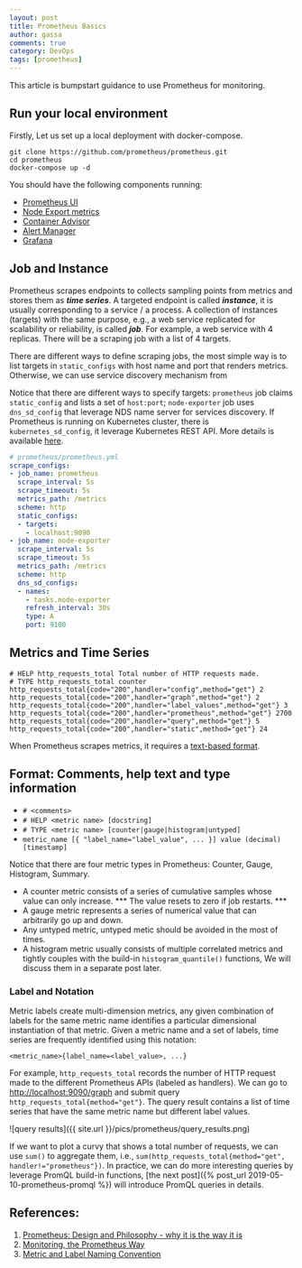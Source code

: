 ```yaml
---
layout: post
title: Prometheus Basics
author: gassa
comments: true
category: DevOps
tags: [prometheus]
---
```


This article is bumpstart guidance to use Prometheus for monitoring.


## Run your local environment 

Firstly, Let us set up a local deployment with docker-compose.

```shell
git clone https://github.com/prometheus/prometheus.git
cd prometheus
docker-compose up -d
```

You should have the following components running:
* [Prometheus UI](http://localhost:9090)
* [Node Export metrics](http://localhost:9100/metrics)
* [Container Advisor](http://localhost:8080/containers)
* [Alert Manager](http://localhost:9093) 
* [Grafana](http://localhost:3000)

## Job and Instance

Prometheus scrapes endpoints to collects sampling points from metrics and stores them as ***time series***. A targeted endpoint is called ***instance***, it is usually corresponding to a service / a process. A collection of instances (targets) with the same purpose, e.g., a web service replicated for scalability or reliability, is called ***job***. For example, a web service with 4 replicas. There will be a scraping job with a list of 4 targets.

There are different ways to define scraping jobs, the most simple way is to list targets in `static_configs` with host name and port that renders metrics. Otherwise, we can use service discovery mechanism from  

Notice that there are different ways to specify targets: `prometheus` job claims `static_config` and lists a set of `host:port`; `node-exporter` job uses `dns_sd_config` that leverage NDS name server for services discovery. If Prometheus is running on Kubernetes cluster, there is `kubernetes_sd_config`, it leverage Kubernetes REST API. More details is available [here](https://prometheus.io/docs/prometheus/latest/configuration/configuration/).


```yml
# prometheus/prometheus.yml
scrape_configs:
- job_name: prometheus
  scrape_interval: 5s
  scrape_timeout: 5s
  metrics_path: /metrics
  scheme: http
  static_configs:
  - targets:
    - localhost:9090
- job_name: node-exporter
  scrape_interval: 5s
  scrape_timeout: 5s
  metrics_path: /metrics
  scheme: http
  dns_sd_configs:
  - names:
    - tasks.node-exporter
    refresh_interval: 30s
    type: A
    port: 9100
```

## Metrics and Time Series

```shell
# HELP http_requests_total Total number of HTTP requests made.
# TYPE http_requests_total counter
http_requests_total{code="200",handler="config",method="get"} 2
http_requests_total{code="200",handler="graph",method="get"} 2
http_requests_total{code="200",handler="label_values",method="get"} 3
http_requests_total{code="200",handler="prometheus",method="get"} 2700
http_requests_total{code="200",handler="query",method="get"} 5
http_requests_total{code="200",handler="static",method="get"} 24
```

When Prometheus scrapes metrics, it requires a [text-based format](https://prometheus.io/docs/instrumenting/exposition_formats/#text-based-format). 

## Format: Comments, help text and type information
* `# <comments>`
* `# HELP <metric name> [docstring]`
* `# TYPE <metric name> [counter|gauge|histogram|untyped]`
* `metric_name [{ "label_name="label_value", ... }] value (decimal) [timestamp]`


 
Notice that there are four metric types in Prometheus: Counter, Gauge, Histogram, Summary. 

* A counter metric consists of a series of cumulative samples whose value can only increase. *** The value resets to zero if job restarts. ***
* A gauge metric represents a series of numerical value that can arbitrarily go up and down.
* Any untyped metric, untyped metic should be avoided in the most of times.
* A histogram metric usually consists of multiple correlated metrics and tightly couples with the build-in `histogram_quantile()` functions, We will discuss them in a separate post later. 


### Label and Notation



Metric labels create multi-dimension metrics, any given combination of labels for the same metric name identifies a particular dimensional instantiation of that metric. Given a metric name and a set of labels, time series are frequently identified using this notation:
```
<metric_name>{label_name=<label_value>, ...}
```
For example, `http_requests_total` records the number of HTTP request made to the different Prometheus APIs (labeled as handlers). We can go to [http://localhost:9090/graph](http://localhost:9090) and submit query `http_requests_total{method="get"}`. The query result contains a list of time series that have the same metric name but different label values. 

![query results]({{ site.url }}/pics/prometheus/query_results.png)

If we want to plot a curvy that shows a total number of requests, we can use `sum()` to aggregate them, i.e., `sum(http_requests_total{method="get", handler!="prometheus"})`. In practice, we can do more interesting queries by leverage PromQL build-in functions, [the next post]({% post_url 2019-05-10-prometheus-promql %}) will introduce PromQL queries in details.



## References:
1. [Prometheus: Design and Philosophy - why it is the way it is](https://www.youtube.com/watch?v=QgJbxCWRZ1s&feature=youtu.be)
2. [Monitoring, the Prometheus Way](https://www.youtube.com/watch?v=PDxcEzu62jk&feature=youtu.be)
3. [Metric and Label Naming Convention](https://prometheus.io/docs/practices/naming/)